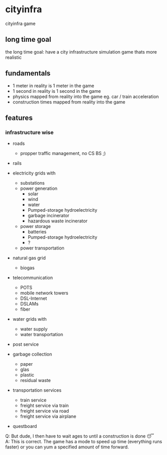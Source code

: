 # cityinfra
cityinfra game

## long time goal
the long time goal: have a city infrastructure simulation game thats more realistic

## fundamentals
* 1 meter in reality is 1 meter in the game
* 1 second in reality is 1 second in the game
* physics mapped from reality into the game eg. car / train acceleration
* construction times mapped from reality into the game

## features
### infrastructure wise
* roads
    * propper traffic management, no CS BS ;)
* rails
* electricity grids with
    * substations
    * power generation
        * solar
        * wind
        * water
        * Pumped-storage hydroelectricity
        * garbage incinerator
        * hazardous waste incinerator
    * power storage
        * batteries
        * Pumped-storage hydroelectricity
        * ?
    * power transportation
* natural gas grid
    * biogas
* telecommunication
    * POTS
    * mobile network towers
    * DSL-Internet
    * DSLAMs
    * fiber
* water grids with
    * water supply
    * water transportation
* post service
* garbage collection
    * paper
    * glas
    * plastic
    * residual waste
    
* transportation services
    * train service
    * freight service via train
    * freight service via road
    * freight service via airplane
    
    
* questboard
    
    
Q: But dude, I then have to wait ages to until a construction is done 😴  
A: This is correct. The game has a mode to speed up time (everything runs faster) or you can yum a specified amount of time forward.
